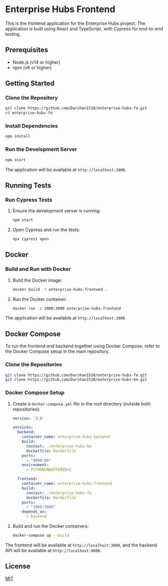 # Enterprise Hubs Frontend

This is the frontend application for the Enterprise Hubs project. The application is built using React and TypeScript, with Cypress for end-to-end testing.

## Prerequisites

- Node.js (v14 or higher)
- npm (v6 or higher)

## Getting Started

### Clone the Repository

```bash
git clone https://github.com/Darshan1510/enterprise-hubs-fe.git
cd enterprise-hubs-fe
```

### Install Dependencies

```bash
npm install
```

### Run the Development Server

```bash
npm start
```

The application will be available at `http://localhost:3000`.

## Running Tests

### Run Cypress Tests

1. Ensure the development server is running:

   ```bash
   npm start
   ```

2. Open Cypress and run the tests:

   ```bash
   npx cypress open
   ```

## Docker

### Build and Run with Docker

1. Build the Docker image:

   ```bash
   docker build -t enterprise-hubs-frontend .
   ```

2. Run the Docker container:

   ```bash
   docker run -p 3000:3000 enterprise-hubs-frontend
   ```

The application will be available at `http://localhost:3000`.

## Docker Compose

To run the frontend and backend together using Docker Compose, refer to the Docker Compose setup in the main repository.

### Clone the Repositories

```bash
git clone https://github.com/Darshan1510/enterprise-hubs-fe.git
git clone https://github.com/Darshan1510/enterprise-hubs-be.git
```

### Docker Compose Setup

1. Create a `docker-compose.yml` file in the root directory (outside both repositories):

   ```yaml
   version: '3.8'

   services:
     backend:
       container_name: enterprise-hubs-backend
       build:
         context: ./enterprise-hubs-be
         dockerfile: Dockerfile
       ports:
         - "8000:80"
       environment:
         - PYTHONUNBUFFERED=1

     frontend:
       container_name: enterprise-hubs-frontend
       build:
         context: ./enterprise-hubs-fe
         dockerfile: Dockerfile
       ports:
         - "3000:3000"
       depends_on:
         - backend
   ```

2. Build and run the Docker containers:

   ```bash
   docker-compose up --build
   ```

The frontend will be available at `http://localhost:3000`, and the backend API will be available at `http://localhost:8000`.

## License

[MIT](LICENSE)